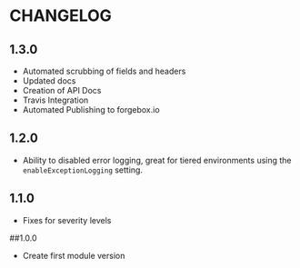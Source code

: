 CHANGELOG
=========

## 1.3.0
* Automated scrubbing of fields and headers
* Updated docs
* Creation of API Docs
* Travis Integration
* Automated Publishing to forgebox.io

## 1.2.0
* Ability to disabled error logging, great for tiered environments using the `enableExceptionLogging` setting.

## 1.1.0 
* Fixes for severity levels

##1.0.0
* Create first module version